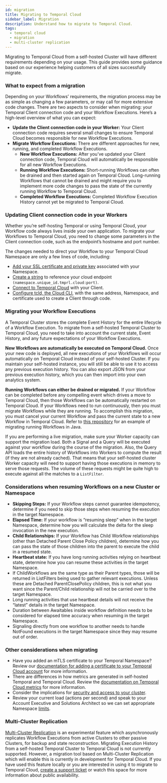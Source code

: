 ```yaml
---
id: migration
title: Migrating to Temporal Cloud
sidebar_label: Migration
description: Understand how to migrate to Temporal Cloud.
tags:
  - temporal cloud
  - migration
  - multi-cluster replication
---
```


Migrating to Temporal Cloud from a self-hosted Cluster will have different requirements depending on your usage.
This guide provides some guidance based on our experience helping customers of all sizes successfully migrate.

### What to expect from a migration

Depending on your Workflows’ requirements, the migration process may be as simple as changing a few parameters, or may call for more extensive code changes.
There are two aspects to consider when migrating: your Temporal Client connection code and your Workflow Executions.
Here’s a high-level overview of what you can expect:

- **Update the Client connection code in your Worker:** Your Client connection code requires several small changes to ensure Temporal Cloud becomes responsible for new Workflow Executions.
- **Migrate Workflow Executions:** There are different approaches for new, running, and completed Workflow Executions.
  - **New Workflow Executions:** After you’ve updated your Client connection code, Temporal Cloud will automatically be responsible for all new Workflow Executions.
  - **Running Workflow Executions:** Short-running Workflows can often be drained and then started again on Temporal Cloud. Long-running Workflows that cannot be drained and might require you to implement more code changes to pass the state of the currently running Workflow to Temporal Cloud.
  - **Completed Workflow Executions:** Completed Workflow Execution History cannot yet be migrated to Temporal Cloud. 

### Updating Client connection code in your Workers

Whether you’re self-hosting Temporal or using Temporal Cloud, your Workflow
code always lives inside your own application.
To migrate your Workflows to Temporal Cloud, you need to change some parameters in the Client connection code, such as the endpoint’s hostname and port number.

The changes needed to direct your Workflow to your Temporal Cloud
Namespace are only a few lines of code, including:

- [Add your SSL certificate and private key](/cloud/saml-intro) associated with your Namespace.
- [Create a string](/cloud/namespaces-intro) to reference your cloud endpoint `(namespace.unique_id.tmprl.cloud:port)`.
- [Connect to Temporal Cloud](/cloud/get-started) with your Client.
- [Configure tcld, the Cloud CLI](/cloud/tcld/index), with the same address, Namespace, and
  certificate used to create a Client through code.

### Migrating your Workflow Executions

A Temporal Cluster stores the complete Event History for the entire lifecycle of a
Workflow Execution.
To migrate from a self-hosted Temporal Cluster to Temporal Cloud, you need to take into account the current state, Event History, and any future expectations of your Workflow Executions.

**New Workflows are automatically be executed on Temporal Cloud.**
Once your new code is deployed, all new executions of your Workflows will occur automatically on Temporal Cloud instead of your self-hosted Cluster.
If you maintain your self-hosted instance, you will still be able to use it to access any previous execution history.
You can also export JSON from your previous execution history, which you can then import into your own analytics system.

**Running Workflows can either be drained or migrated.**
If your Workflow can be completed before any compelling event which drives a move to Temporal Cloud, then
those Workflows can be automatically restarted on Temporal Cloud.
If your Workflows need to run continuously, then you must migrate Workflows while they are running.
To accomplish this migration, you must cancel your current Workflow and pass the current state to a new Workflow in Temporal Cloud.
Refer to [this repository](https://github.com/temporalio/migration-example/blob/main/src/main/java/io/temporal/migration/example/README.md) for an example of migrating running Workflows in Java.

If you are performing a live migration, make sure your Worker capacity can support the migration load.
Both a Signal and a Query will be executed against your workflow during the course of the migration.
Also, the Query API loads the entire history of Workflows into Workers to compute the result (if they are not already cached).
That means that your self-hosted cluster Worker capacity will need to support having those executions in memory to serve those requests.
The volume of these requests might be quite high to execute against all the matches to a `ListFilter`.

### Considerations when resuming Workflows on a new Cluster or Namespace

- **Skipping Steps:** If your Workflow steps cannot guarantee idempotency, determine if you need to skip those steps when resuming the execution in the target Namespace.
- **Elapsed Time:** If your workflow is “resuming sleep” when in the target Namespace, determine how you will calculate the delta for the sleep invocation in the new execution.
- **Child Relationships:** If your Workflow has Child Workflow relationships (other than Detached Parent Close Policy children), determine how you can pass the state of those children into the parent to execute the child in a resumed state.
- **Heartbeat state:** If you have long running activities relying on heartbeat state, determine how you can resume these activities in the target Namespace.
- If ChildWorkflows are the same type as their Parent types, those will be returned in ListFilters being used to gather relevant executions. Unless these are Detached ParentClosePolicy children, this is not what you want since the Parent/Child relationship will not be carried over to the target Namespace.
- Long running activities that use heartbeat details will not receive the “latest” details in the target Namespace.
- Duration between Awaitables inside workflow definition needs to be considered for elapsed time accuracy when resuming in the target Namespace.
- Signaling directly from one workflow to another needs to handle NotFound executions in the target Namespace since they may resume out of order.

### Other considerations when migrating

- Have you added an mTLS certificate to your Temporal Namespace? Review our [documentation for adding a certificate to your Temporal Cloud account](/cloud/certificates-intro) for more information.
- There are differences in how metrics are generated in self-hosted Temporal and Temporal Cloud. Review the [documentation on Temporal Cloud metrics](/cloud/metrics-intro) for more information.
- Consider the implications for [security and access to your cluster](/cloud/security-cloud-intro).
- Review your current load (actions per second) and speak to your Account Executive and Solutions Architect so we can set appropriate Namespace [limits](/cloud/limits).

### Multi-Cluster Replication

[Multi-Cluster Replication](/self-hosted/what-is-multi-cluster-replication) is an experimental feature which asynchronously replicates Workflow Executions from active Clusters to other passive Clusters, for backup and state reconstruction.
Migrating Execution History from a self-hosted Temporal Cluster to Temporal Cloud is not currently supported.
However, a migration tool based on Multi-Cluster Replication which will enable this is currently in development for Temporal Cloud.
If you have used this feature locally or you are interested in using it to migrate to Temporal Cloud, [create a support ticket](https://docs.temporal.io/cloud/support) or watch this space for more information about public availability.
